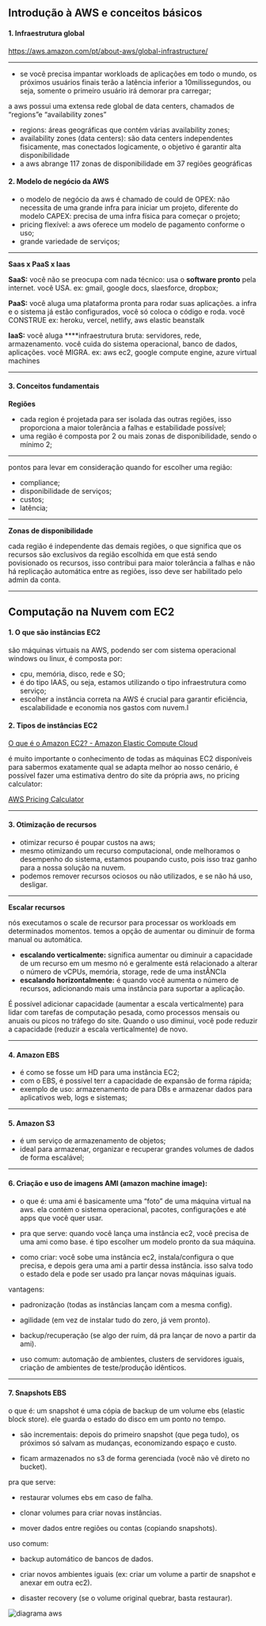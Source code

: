 ## Introdução à AWS e conceitos básicos

#### 1. Infraestrutura global 

https://aws.amazon.com/pt/about-aws/global-infrastructure/

---

- se você precisa impantar workloads de aplicações em todo o mundo, os próximos usuários finais terão a latência inferior a 10milissegundos, ou seja, somente o primeiro usuário irá demorar pra carregar;

a aws possui uma extensa rede global de data centers, chamados de “regions”e “availability zones”

- regions: áreas geográficas que contém várias availability zones;
- availability zones (data centers): são data centers independentes fisicamente, mas conectados logicamente, o objetivo é garantir alta disponibilidade
- a aws abrange 117 zonas de disponibilidade em 37 regiões geográficas

#### 2. Modelo de negócio da AWS

- o modelo de negócio da aws é chamado de could de OPEX: não necessita de uma grande infra para iniciar um projeto, diferente do modelo CAPEX: precisa de uma infra física para começar o projeto;
- pricing flexível: a aws oferece um modelo de pagamento conforme o uso;
- grande variedade de serviços;

---

**Saas x PaaS x Iaas**

**SaaS:** você não se preocupa com nada técnico: usa o **software pronto** pela internet. você USA. ex: gmail, google docs, slaesforce, dropbox;

**PaaS:** você aluga uma plataforma pronta para rodar suas aplicações. a infra e o sistema já estão configurados, você só coloca o código e roda. você CONSTRUE ex: heroku, vercel, netlify, aws elastic beanstalk

**IaaS:** você aluga ****infraestrutura bruta: servidores, rede, armazenamento. você cuida do sistema operacional, banco de dados, aplicações. você MIGRA. ex: aws ec2, google compute engine, azure virtual machines

---

#### 3. Conceitos fundamentais

**Regiões**

- cada region é projetada para ser isolada das outras regiões, isso proporciona a maior tolerância a falhas e estabilidade possível;
- uma região é composta por 2 ou mais zonas de disponibilidade, sendo o mínimo 2;

---

pontos para levar em consideração quando for escolher uma região:

- compliance;
- disponibilidade de serviços;
- custos;
- latência;

---

**Zonas de disponibilidade**

cada região é independente das demais regiões, o que significa que os recursos são exclusivos da região escolhida em que está sendo povisionado os recursos, isso contribui para maior tolerância a falhas e não há replicação automática entre as regiões, isso deve ser habilitado pelo admin da conta.


---

## Computação na Nuvem com EC2

#### 1. O que são instâncias EC2

são máquinas virtuais na AWS, podendo ser com sistema operacional windows ou linux, é composta por:

- cpu, memória, disco, rede e SO;
- é do tipo IAAS, ou seja, estamos utilizando o tipo infraestrutura como serviço;
- escolher a instância correta na AWS é crucial para garantir eficiência, escalabilidade e economia nos gastos com nuvem.I


#### 2. Tipos de instâncias EC2

[O que é o Amazon EC2? - Amazon Elastic Compute Cloud](https://docs.aws.amazon.com/pt_br/AWSEC2/latest/UserGuide/concepts.html)

é muito importante o conhecimento de todas as máquinas EC2 disponíveis para sabermos exatamente qual se adapta melhor ao nosso cenário, é possível fazer uma estimativa dentro do site da própria aws, no pricing calculator:

[AWS Pricing Calculator](https://calculator.aws/#/createCalculator/ec2-enhancement)

---


#### 3. Otimização de recursos

- otimizar recurso é poupar custos na aws;
- mesmo otimizando um recurso computacional, onde melhoramos o desempenho do sistema, estamos poupando custo, pois isso traz ganho para a nossa solução na nuvem.
- podemos remover recursos ociosos ou não utilizados, e se não há uso, desligar.

---

**Escalar recursos**

nós executamos o scale de recursor para processar os workloads em determinados momentos. temos a opção de aumentar ou diminuir de forma manual ou automática. 

- **escalando verticalmente:** significa aumentar ou diminuir a capacidade de um recurso em um mesmo nó e geralmente está relacionado a alterar o número de vCPUs, memória, storage, rede de uma instÂNCIa
- **escalando horizontalmente:** é quando você aumenta o número de recursos, adicionando mais uma instância para suportar a aplicação.

É possível adicionar capacidade (aumentar a escala verticalmente) para lidar com tarefas de computação pesada, como processos mensais ou anuais ou picos no tráfego do site. Quando o uso diminui, você pode reduzir a capacidade (reduzir a escala verticalmente) de novo.

---

#### 4. Amazon EBS

- é como se fosse um HD para uma instância EC2;
- com o EBS, é possível terr a capacidade de expansão de forma rápida;
- exemplo de uso: armazenamento de para DBs e armazenar dados para aplicativos web, logs e sistemas;


---

#### 5. Amazon S3

- é um serviço de armazenamento de objetos;
- ideal para armazenar, organizar e recuperar grandes volumes de dados de forma escalável;

----


#### 6. Criação e uso de imagens AMI (amazon machine image):

- o que é: uma ami é basicamente uma “foto” de uma máquina virtual na aws. ela contém o sistema operacional, pacotes, configurações e até apps que você quer usar.

- pra que serve: quando você lança uma instância ec2, você precisa de uma ami como base. é tipo escolher um modelo pronto da sua máquina.

- como criar: você sobe uma instância ec2, instala/configura o que precisa, e depois gera uma ami a partir dessa instância. isso salva todo o estado dela e pode ser usado pra lançar novas máquinas iguais.

vantagens:

- padronização (todas as instâncias lançam com a mesma config).

- agilidade (em vez de instalar tudo do zero, já vem pronto).

- backup/recuperação (se algo der ruim, dá pra lançar de novo a partir da ami).

- uso comum: automação de ambientes, clusters de servidores iguais, criação de ambientes de teste/produção idênticos.


---

#### 7. Snapshots EBS

o que é: um snapshot é uma cópia de backup de um volume ebs (elastic block store). ele guarda o estado do disco em um ponto no tempo.

- são incrementais: depois do primeiro snapshot (que pega tudo), os próximos só salvam as mudanças, economizando espaço e custo.

- ficam armazenados no s3 de forma gerenciada (você não vê direto no bucket).

pra que serve:

- restaurar volumes ebs em caso de falha.

- clonar volumes para criar novas instâncias.

- mover dados entre regiões ou contas (copiando snapshots).

uso comum:

- backup automático de bancos de dados.

- criar novos ambientes iguais (ex: criar um volume a partir de snapshot e anexar em outra ec2).

- disaster recovery (se o volume original quebrar, basta restaurar).

![diagrama aws](./docs/diagrama.svg)
